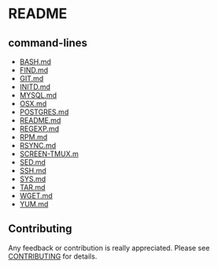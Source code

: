 README
======

command-lines
-------------

* [BASH.md](BASH.md)
* [FIND.md](FIND.md)
* [GIT.md](GIT.md)
* [INITD.md](INITD.md)
* [MYSQL.md](MYSQL.md)
* [OSX.md](OSX.md)
* [POSTGRES.md](POSTGRES.md)
* [README.md](README.md)
* [REGEXP.md](REGEXP.md)
* [RPM.md](RPM.md)
* [RSYNC.md](RSYNC.md)
* [SCREEN-TMUX.m](SCREEN-TMUX.md)
* [SED.md](SED.md)
* [SSH.md](SSH.md)
* [SYS.md](SYS.md)
* [TAR.md](TAR.md)
* [WGET.md](WGET.md)
* [YUM.md](YUM.md)

Contributing
------------

Any feedback or contribution is really appreciated. Please see [CONTRIBUTING](CONTRIBUTING.md) for details.
